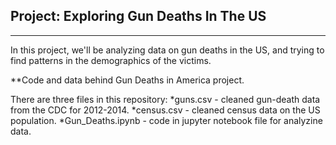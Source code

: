 ## Project: Exploring Gun Deaths In The US
---------------------------------------------------------------

In this project, we'll be analyzing data on gun deaths in the US, and trying to find patterns in the demographics of the victims. 

**Code and data behind Gun Deaths in America project.

There are three files in this repository:
*guns.csv - cleaned gun-death data from the CDC for 2012-2014.
*census.csv - cleaned census data on the US population.
*Gun_Deaths.ipynb - code in jupyter notebook file for analyzine data.

